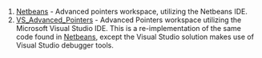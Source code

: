 1. [Netbeans](./Netbeans) - Advanced pointers workspace, utilizing the Netbeans IDE.
2. [VS_Advanced_Pointers](./VS_Advanced_Pointers) - Advanced Pointers workspace utilizing the Microsoft Visual Studio IDE. This is a re-implementation of the same code found in [Netbeans](./Netbeans), except the Visual Studio solution makes use of Visual Studio debugger tools.

